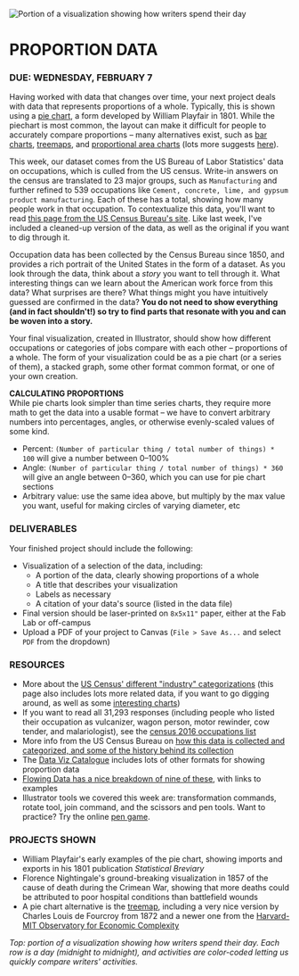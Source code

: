 ![Portion of a visualization showing how writers spend their day](https://raw.githubusercontent.com/jeffThompson/DataVisualization/master/Images/Week03_ProportionData/HowWritersSpendTheirDay-cropped.jpg)

PROPORTION DATA
====

### DUE: WEDNESDAY, FEBRUARY 7  

Having worked with data that changes over time, your next project deals with data that represents proportions of a whole. Typically, this is shown using a [pie chart](https://en.wikipedia.org/wiki/Pie_chart), a form developed by William Playfair in 1801. While the piechart is most common, the layout can make it difficult for people to accurately compare proportions – many alternatives exist, such as [bar charts](https://en.wikipedia.org/wiki/Bar_chart), [treemaps](https://en.wikipedia.org/wiki/Treemapping), and [proportional area charts](https://datavizcatalogue.com/methods/area_chart.html) (lots more suggests [here](https://datavizcatalogue.com/search/proportions.html)).

This week, our dataset comes from the US Bureau of Labor Statistics' data on occupations, which is culled from the US census. Write-in answers on the census are translated to 23 major groups, such as `Manufacturing` and further refined to 539 occupations like `Cement, concrete, lime, and gypsum product manufacturing`. Each of these has a total, showing how many people work in that occupation. To contextualize this data, you'll want to read [this page from the US Census Bureau's site](https://www.census.gov/topics/employment/industry-occupation/about/occupation.html). Like last week, I've included a cleaned-up version of the data, as well as the original if you want to dig through it.

Occupation data has been collected by the Census Bureau since 1850, and provides a rich portrait of the United States in the form of a dataset. As you look through the data, think about a *story* you want to tell through it. What interesting things can we learn about the American work force from this data? What surprises are there? What things might you have intuitively guessed are confirmed in the data? **You do not need to show everything (and in fact shouldn't!) so try to find parts that resonate with you and can be woven into a story.**

Your final visualization, created in Illustrator, should show how different occupations or categories of jobs compare with each other – proportions of a whole. The form of your visualization could be as a pie chart (or a series of them), a stacked graph, some other format common format, or one of your own creation.

**CALCULATING PROPORTIONS**  
While pie charts look simpler than time series charts, they require more math to get the data into a usable format – we have to convert arbitrary numbers into percentages, angles, or otherwise evenly-scaled values of some kind.

* Percent: `(Number of particular thing / total number of things) * 100` will give a number between 0–100%  
* Angle: `(Number of particular thing / total number of things) * 360` will give an angle between 0–360, which you can use for pie chart sections  
* Arbitrary value: use the same idea above, but multiply by the max value you want, useful for making circles of varying diameter, etc  

### DELIVERABLES  
Your finished project should include the following:

* Visualization of a selection of the data, including:  
  * A portion of the data, clearly showing proportions of a whole  
  * A title that describes your visualization  
  * Labels as necessary  
  * A citation of your data's source (listed in the data file)  
* Final version should be laser-printed on `8x5x11"` paper, either at the Fab Lab or off-campus  
* Upload a PDF of your project to Canvas (`File > Save As...` and select `PDF` from the dropdown)  

### RESOURCES  

* More about the [US Census' different "industry" categorizations](https://www.bls.gov/cps/lfcharacteristics.htm#occind) (this page also includes lots more related data, if you want to go digging around, as well as some [interesting charts](https://www.bls.gov/opub/ted/2012/ted_20121026.htm))  
* If you want to read all 31,293 responses (including people who listed their occupation as vulcanizer, wagon person, motor rewinder, cow tender, and malariologist), see the [census 2016 occupations list](https://www.census.gov/topics/employment/industry-occupation/guidance/indexes.html)  
* More info from the US Census Bureau on [how this data is collected and categorized, and some of the history behind its collection](https://www2.census.gov/programs-surveys/demo/guidance/industry-occupation/overview2010.pdf)  
* The [Data Viz Catalogue](https://datavizcatalogue.com/search/proportions.html) includes lots of other formats for showing proportion data  
* [Flowing Data has a nice breakdown of nine of these](http://flowingdata.com/2009/11/25/9-ways-to-visualize-proportions-a-guide/), with links to examples  
* Illustrator tools we covered this week are: transformation commands, rotate tool, join command, and the scissors and pen tools. Want to practice? Try the online [pen game](http://bezier.method.ac/).    

### PROJECTS SHOWN  

* William Playfair's early examples of the pie chart, showing imports and exports in his 1801 publication *Statistical Breviary*  
* Florence Nightingale's ground-breaking visualization in 1857 of the cause of death during the Crimean War, showing that more deaths could be attributed to poor hospital conditions than battlefield wounds  
* A pie chart alternative is the [treemap](https://en.wikipedia.org/wiki/Treemapping), including a very nice version by Charles Louis de Fourcroy from 1872 and a newer one from the [Harvard-MIT Observatory for Economic Complexity](https://atlas.media.mit.edu/en/visualize/tree_map/hs92/export/nor/all/show/2016/)  

*Top: portion of a visualization showing how writers spend their day. Each row is a day (midnight to midnight), and activities are color-coded letting us quickly compare writers' activities.*